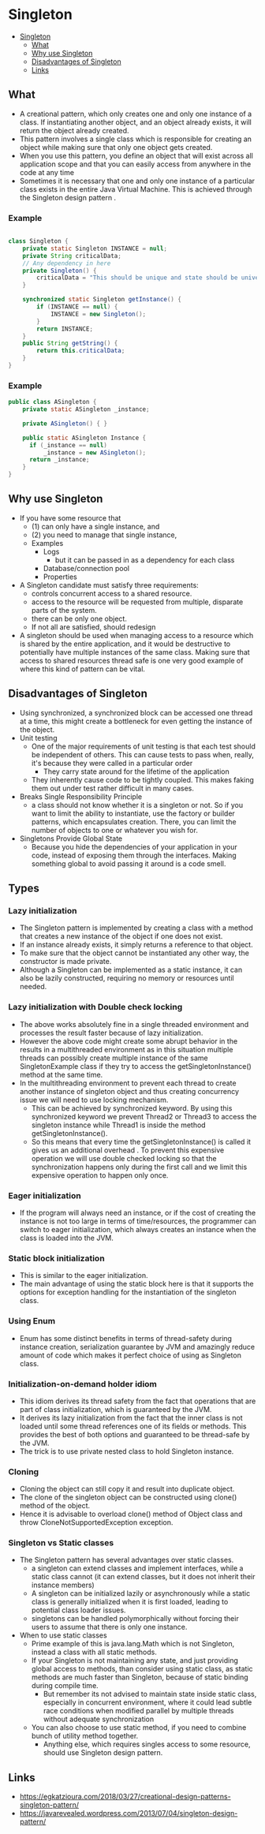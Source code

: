 # Singleton


<!-- TOC depthFrom:1 depthTo:6 withLinks:1 updateOnSave:1 orderedList:0 -->

- [Singleton](#singleton)
	- [What](#what)
	- [Why use Singleton](#why-use-singleton)
	- [Disadvantages of Singleton](#disadvantages-of-singleton)
	- [Links](#links)

<!-- /TOC -->

## What

- A creational pattern, which only creates one and only one instance of a class. If instantiating another object, and an object already exists, it will return the object already created.
- This pattern involves a single class which is responsible for creating an object while making sure that only one object gets created.
- When you use this pattern, you define an object that will exist across all application scope and that you can easily access from anywhere in the code at any time
- Sometimes it is necessary that one and only one instance of a particular class exists in the entire Java Virtual Machine.  This is achieved through the Singleton design pattern .


### Example

```java

class Singleton {
    private static Singleton INSTANCE = null;
    private String criticalData;
    // Any dependency in here
    private Singleton() {
        criticalData = "This should be unique and state should be universal";
    }

    synchronized static Singleton getInstance() {
        if (INSTANCE == null) {
            INSTANCE = new Singleton();
        }
        return INSTANCE;
    }
    public String getString() {
        return this.criticalData;
    }
}

```

### Example

```java
public class ASingleton {
    private static ASingleton _instance;

    private ASingleton() { }

    public static ASingleton Instance {
      if (_instance == null)
          _instance = new ASingleton();
      return _instance;
    }
}
```

## Why use Singleton

- If you have some resource that
  - (1) can only have a single instance, and
  - (2) you need to manage that single instance,
  - Examples
    - Logs
      - but it can be passed in as a dependency for each class
    - Database/connection pool
    - Properties
- A Singleton candidate must satisfy three requirements:
    - controls concurrent access to a shared resource.
    - access to the resource will be requested from multiple, disparate parts of the system.
    - there can be only one object.
  - If not all are satisfied, should redesign
- A singleton should be used when managing access to a resource which is shared by the entire application, and it would be destructive to potentially have multiple instances of the same class. Making sure that access to shared resources thread safe is one very good example of where this kind of pattern can be vital.

## Disadvantages of Singleton

 - Using synchronized, a synchronized block can be accessed one thread at a time, this might create a bottleneck for even getting the instance of the object.
 - Unit testing
   - One of the major requirements of unit testing is that each test should be independent of others. This can cause tests to pass when, really, it's because they were called in a particular order
     - They carry state around for the lifetime of the application
   - They inherently cause code to be tightly coupled. This makes faking them out under test rather difficult in many cases.
 - Breaks Single Responsibility Principle
   -  a class should not know whether it is a singleton or not. So if you want to limit the ability to instantiate, use the factory or builder patterns, which encapsulates creation. There, you can limit the number of objects to one or whatever you wish for.
 - Singletons Provide Global State
   - Because you hide the dependencies of your application in your code, instead of exposing them through the interfaces. Making something global to avoid passing it around is a code smell.

## Types

### Lazy initialization

- The Singleton pattern is implemented by creating a class with a method that creates a new instance of the object if one does not exist.
- If an instance already exists, it simply returns a reference to that object.
- To make sure that the object cannot be instantiated any other way, the constructor is made private.
- Although a Singleton can be implemented as a static instance, it can also be lazily constructed, requiring no memory or resources until needed.

### Lazy initialization with Double check locking

- The above works absolutely fine in a single threaded environment and processes the result faster because of lazy initialization.
- However the above code might create some abrupt behavior in the results in a multithreaded environment as in this situation multiple threads can possibly create multiple instance of the same SingletonExample class if they try to access the getSingletonInstance() method at the same time.
- In the multithreading environment to prevent each thread to create another instance of singleton object and thus creating concurrency issue we will need to use locking mechanism.
	- This can be achieved by synchronized keyword. By using this synchronized keyword we prevent Thread2 or Thread3 to access the singleton instance while Thread1 is inside the method getSingletonInstance().
	- So this means that every time the getSingletonInstance() is called it gives us an additional overhead . To prevent this expensive operation we will use double checked locking so that the synchronization happens only during the first call and we limit this expensive operation to happen only once.

### Eager initialization

- If the program will always need an instance, or if the cost of creating the instance is not too large in terms of time/resources, the programmer can switch to eager initialization, which always creates an instance when the class is loaded into the JVM.

### Static block initialization

- This is similar to the eager initialization.
- The main advantage of using the static block here is that it supports the options for exception handling for the instantiation of the singleton class.

### Using Enum

- Enum has some distinct benefits in terms of thread-safety during instance creation, serialization guarantee by JVM and amazingly reduce amount of code which makes it perfect choice of using as Singleton class.

###  Initialization-on-demand holder idiom

- This idiom derives its thread safety from the fact that operations that are part of class initialization, which is guaranteed by the JVM.
- It derives its lazy initialization from the fact that the inner class is not loaded until some thread references one of its fields or methods. This provides the best of both options and guaranteed to be thread-safe by the JVM.
- The trick is to use private nested class to hold Singleton instance.

### Cloning

- Cloning the object can still copy it and result into duplicate object.
- The clone of the singleton object can be constructed using clone() method of the object.
- Hence it is advisable to overload clone() method of Object class and throw CloneNotSupportedException exception.

### Singleton vs Static classes

- The Singleton pattern has several advantages over static classes.
	- a singleton can extend classes and implement interfaces, while a static class cannot (it can extend classes, but it does not inherit their instance members)
	- A singleton can be initialized lazily or asynchronously while a static class is generally initialized when it is first loaded, leading to potential class loader issues.
	- singletons can be handled polymorphically without forcing their users to assume that there is only one instance.
- When to use static classes
	- Prime example of this is java.lang.Math which is not Singleton, instead a class with all static methods.
	- If your Singleton is not maintaining any state, and just providing global access to methods, than consider using static class, as static methods are much faster than Singleton, because of static binding during compile time.
		-  But remember its not advised to maintain state inside static class, especially in concurrent environment, where it could lead subtle race conditions when modified parallel by multiple threads without adequate synchronization
	- You can also choose to use static method, if you need to combine bunch of utility method together.
		- Anything else, which requires singles access to some resource, should use Singleton design pattern.

## Links

- https://egkatzioura.com/2018/03/27/creational-design-patterns-singleton-pattern/
- https://javarevealed.wordpress.com/2013/07/04/singleton-design-pattern/

